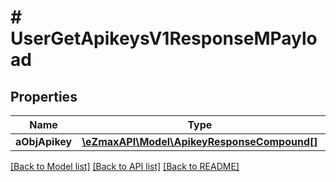 # # UserGetApikeysV1ResponseMPayload

## Properties

Name | Type | Description | Notes
------------ | ------------- | ------------- | -------------
**aObjApikey** | [**\eZmaxAPI\Model\ApikeyResponseCompound[]**](ApikeyResponseCompound.md) |  |

[[Back to Model list]](../../README.md#models) [[Back to API list]](../../README.md#endpoints) [[Back to README]](../../README.md)
